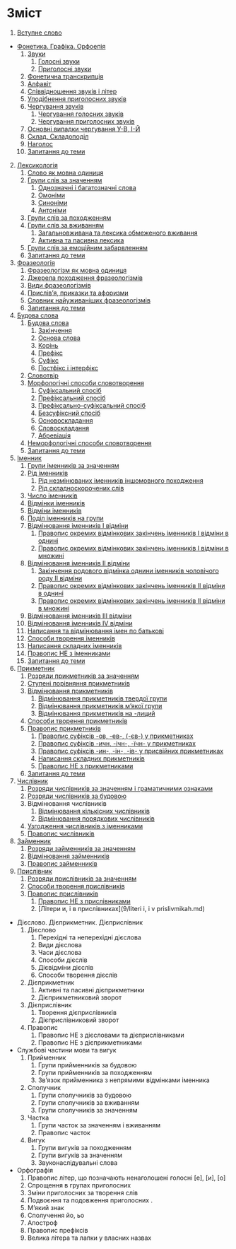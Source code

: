 # Зміст

1. [Вступне слово](vstup.md)
* [Фонетика. Графіка. Орфоепія](1/fonetika_grafka_orfoepya.md)
    1. [Звуки](1/golosn_zvuki.md)
        1. [Голосні звуки](1/golosn_zvuki.md)
        2. [Приголосні звуки](1/prigolosn_zvuki.md)
    3. [Фонетична транскрипція](1/fonetichna_transkriptsya.md)
    4. [Алфавіт](1/alfavt.md)
    5. [Співвідношення звуків і літер](1/spvvdnoshennya_zvukv__lter.md)
    6. [Уподібнення приголосних     звуків](1/upodbnennya_prigolosnih_zvukv.md)
    7. [Чергування звуків](1/cherguvannya_golosnih_zvukv.md)
        1. [Чергування голосних звуків](1/cherguvannya_golosnih_zvukv.md)
        2. [Чергування приголосних звуків](1/cherguvannya_prigolosnih_zvukv.md)
    8. [Основні випадки чергування У-В, І-Й](1/osnovn_vipadki_cherguvannya_u-v,_-i.md)
    9. [Склад. Складоподіл](1/sklad_skladopodl.md)
    10. [Наголос](1/nagolos.md)
    11. [Запитання до теми](1/zapitannya_do_temi.md)
2. [Лексикологія](1/leksikologya.md)
   1. [Слово як мовна одиниця](2/slovo_yak_movna_odinitsya.md)
   2. [Групи слів за значенням](2/odnoznachni_i_bagatoznachni_slova.md)
       1. [Однозначнi i багатозначнi слова](2/odnoznachni_i_bagatoznachni_slova.md)
       2. [Омонiми](2/omonimi.md)
       3. [Синонiми](2/sinonimi.md)
       4. [Антонiми](2/antonimi.md)
   3. [Групи слів за походженням](2/grupi_slv_za_pohodzhennyam.md)
   4. [Групи слів за вживанням](2/zagalnovzhivana_ta_leksika_obmezhenogo_vzhivannya.md)
       1. [Загальновживана та лексика обмеженого вживання](2/zagalnovzhivana_ta_leksika_obmezhenogo_vzhivannya.md)
       2. [Активна та пасивна лексика](2/aktivna_ta_pasivna_leksika.md)
   5. [Групи слів за емоційним забарвленням](2/grupi_slv_za_emotsinim_zabarvlennyam.md)
   6. [Запитання до теми](2/zapitannya_do_temi.md)
3. [Фразеологія](3/frazeologya.md)
   1. [Фразеологізм як мовна одиниця](3/frazeologzm_yak_movna_odinitsya.md)
   2. [Джерела походження фразеологізмів](3/dzherela_pohodzhennya_frazeologzmv.md)
   3. [Види фразеологізмів](3/vidi_frazeologzmv.md)
   4. [Прислів’я, приказки та афоризми](3/prislvya,_prikazki_ta_aforizmi.md)
   5. [Словник найуживаніших фразеологізмів](3/slovnik_naiuzhivanshih_frazeologzmv.md)
   6. [Запитання до теми](3/zapitannya_do_temi.md)
4. [Будова слова](4/budova_slova.md)
   1. [Будова слова](4/budova_slova.md)
       1. [Закiнчення](4/Zakinchennya.md)
       2. [Основа слова](4/Osnova_slova.md)
       3. [Корiнь](4/korin.md)
       4. [Префiкс](4/prefics.md)
       5. [Суфiкс](4/sufics.md)
       6. [Постфiкс і інтерфікс](4/postfics.md)
   2. [Словотвiр](4/slovotvir.md)
   3. [Морфологiчнi способи словотворення](4/morfologichni_sposobi_slovotvorennya.md)
       1. [Суфiксальний спосiб](4/sufiksalniy_sposib.md)
       2. [Префiксальний спосiб](4/prefiksalniy_sposib.md)
       3. [Префiксально-суфiксальний спосiб](4/prefiksalno-sufiksalniy_sposib.md)
       3. [Безсуфiксний спосiб](4/bezsufiksniy_sposib.md)
       4. [Основоскладання](4/osnovoskladannya.md)
       5. [Словоскладання](4/slovoskladannya.md)
       6. [Абревiацiя](4/abreviaciya.md)
   4. [Неморфологiчнi способи словотворення](4/nemorfologichni_sposobi_tvorennya.md)
   5. [Запитання до теми](4/zapitannya_do_temi.md)
5.  [Iменник](5/imennik.md)
    1. [Групи iменникiв за значенням](5/gruppi_imennikiv_za_znachennyam.md)
    2. [Рiд iменникiв](5/rid_imennikiv.md)
        1. [Рiд незмiнюваних iменникiв iншомовного походження](5/rid_nezmin_imen_inshomovnogo_pohod.md)
        2.  [Рiд складноскорочених слiв](5/Rid_skladnoskorochennih_sliv.md)
    3. [Число iменникiв](5/Chislo_imennikiv.md)
    4. [Вiдмiнки iменникiв](5/vidminki_imennikiv.md)
    5. [Вiдмiни iменникiв](5/vidmini_imennikiv.md)
    6. [Подiл iменникiв на групи](5/podil_imennikiv_na_grupi.md)
    7. [Вiдмiнювання iменникiв I вiдмiни](5/vidminuvannya_imen_I_vidmini.md)
        1. [Правопис окремих вiдмiнкових закiнчень iменникiв I вiдмiни в однинi](5/pravopis_okremih_vidminkovih_zakinchen_I_vidmini_v_odnini.md)
        2. [Правопис окремих вiдмiнкових закiнчень iменникiв I вiдмiни в множинi](5/pravopis_okremih_vidm_znachen_v_mnozini.md)
    8. [Вiдмiнювання iменникiв II вiдмiни](5/vidminuvanna_imen_II_vidmini.md)
        1. [Закiнчення родового вiдмiнка однини iменникiв чоловiчого роду II вiдмiни](5/zakinchennya_rodovogo_vidminka_odnini.md)
        2. [Правопис окремих вiдмiнкових закiнчень iменникiв II вiдмiни в однинi](5/pravopis_okrremih_vidminkovih_znachen_II_vidmini_v_odnini.md)
        3. [Правопис окремих вiдмiнкових закiнчень iменникiв II вiдмiни в множинi](5/pravopis_okrremih_vidminkovih_znachen_II_vidmini_v_mnojini.md)
    9. [Вiдмiнювання iменникiв III вiдмiни](5/vidminuvannya_imennikiv_III_vidmini.md)
    10. [Вiдмiнювання iменникiв IV вiдмiни](5/vidminuvannya_imennikiv_IV_vidmini.md)
    11. [Написання та вiдмiнювання iмен по батьковi](5/napisannya_ta_vidminuvannya_imen_po_batkovi.md)
    12. [Способи творення iменникiв](5/sposobi_tvorennya_imennikiv.md)
    13. [Написання складних iменникiв](5/napisannya_skladnih_imennikiv.md)
    14. [Правопис НЕ з iменниками](5/pravopis_NE_z_imennikami.md)
    15. [Запитання до теми](4/zapitannya_do_temi.md)
6. [Прикметник](6/prikmetnik.md)
    1. [Розряди прикметникiв за значенням](6/rozryadi_prikmetnikiv_za_znachennyam.md)
    2. [Ступенi порiвняння прикметникiв](6/stupeni_porivnyannya_prikmetnikiv.md)
    3. [Вiдмiнювання прикметникiв](6/vidminuvanya_prikmetnikiv.md)
        1. [Вiдмiнювання прикметникiв твердої групи](6/vidminuvannya_prikmetnikiv_tverdoi_grupi.md)
        2. [Вiдмiнювання прикметникiв м’якої групи](6/vidminuvannya_prikmetnikiv_miakoi_grupi.md)
        3. [Вiдмiнювання прикметникiв на -лиций](6/vidminuvannya_prikmetnikiv_na_liciy.md)
    4.  [Способи творення прикметникiв](6/sposobi_tvorennya_prikmetnikiv.md)
    5.  [Правопис прикметникiв](6/pravopis_suficsiv_ov_ev.md)
        1. [Правопис суфiксiв -ов, -ев-, (-єв-) у прикметниках](6/pravopis_suficsiv_ov_ev.md)
        2. [Правопис суфiксiв -ичн, -iчн-, -їчн- у прикметниках](6/pravopis_suficsiv_ichn_ichn.md)
        3. [Правопис суфiксiв -ин-, -iн-, -iв- у присвiйних прикметниках](6/pravopis_suficsiv_in_in.md)
        4. [Написання складних прикметникiв](6/napisannya_skladnih_prikmetnikiv.md)
        5. [Правопис НЕ з прикметниками](6/pravopis_NE_z_prikmetnikami.md)
    6. [Запитання до теми](6/zapitannya_do_temi.md)
7. [Числiвник](7/chislivnik.md)
    1. [Розряди числiвникiв за значенням i граматичними ознаками](7/rozryzdi_chislivnikiv_za_znachennyam.md)
    2. [Розряди числiвникiв за будовою](7/rozryadi_chislivnikiv_za_budovoyu.md) 
    3. Вiдмiнювання числiвникiв 
        1. [Вiдмiнювання кiлькiсних числiвникiв](7/vidminuvannya_kilkisnih_chislivnikiv.md)
        2. [Вiдмiнювання порядкових числiвникiв](7/vimiruvannya_poryadkovih_chislivnikiv.md)
    4. [Узгодження числiвникiв з iменниками](7/uzgodzennya_chislivnikiv_z_imennikami.md)
    5. [Правопис числiвникiв](7/pravopis_chislivnikiv.md)
8. [Займенник](8/zaymennik.md)
    1. [Розряди займенникiв за значенням](8/rozryadi_zaimennikiv_za_znachennyam.md)
    2. [Вiдмiнювання займенникiв](8/vidminuvannya_zaimennikiv.md)
    3. [Правопис займенникiв](8/pravopis_zaimennikiv.md)
9. [Прислiвник](9/prislivnik.md)
    1. [Розряди прислiвникiв за значенням](9/rozryadi_prislivnikiv_za_znachennyam.md)
    2. [Способи творення прислiвникiв](9/sposobi_tvorennya_prislivnikiv.md)
    3. [Правопис прислiвникiв](9/pravopis_prislivnikiv.md)
        1. [Правопис НЕ з прислiвниками](9/pravopis_ne_z_prislivnikami.md)
        2. [Лiтери и, i в прислiвниках](9/literi i, i v prislivmikah.md)
* Дiєслово. Дiєприкметник. Дiєприслiвник
    1. Дiєслово
        1. Перехiднi та неперехiднi дiєслова
        2. Види дiєслова
        3. Часи дiєслова
        4. Способи дiєслiв
        5. Дiєвiдмiни дiєслiв
        6. Способи творення дiєслiв
    2. Дiєприкметник
        1. Активнi та пасивнi дiєприкметники
        2. Дiєприкметниковий зворот
    3. Дiєприслiвник
        1. Творення дiєприслiвникiв
        2. Дiєприслiвниковий зворот
    4. Правопис
        1. Правопис НЕ з дiєcловами та дiєприслiвниками
        2. Правопис НЕ з дiєприкметниками
* Службовi частини мови та вигук
    1. Прийменник
        1. Групи прийменникiв за будовою
        2. Групи прийменникiв за походженням
        3. Зв’язок прийменника з непрямими вiдмiнками
iменника
    2. Сполучник
        1. Групи сполучникiв за будовою
        2. Групи сполучникiв за вживанням
        3. Групи сполучникiв за значенням
    3. Частка
        1. Групи часток за значенням i вживанням
        2. Правопис часток
    4.  Вигук
        1. Групи вигукiв за походженням
        2. Групи вигукiв за значенням
        3. Звуконаслiдувальнi слова
* Оpфографiя
    1. Правопис лiтер, що позначають ненаголошенi голоснi [е], [и], [о]
    2. Спрощення в групах приголосних
    3. Змiни приголосних за творення слiв
    4. Подвоєння та подовження приголосних .
    5. М’який знак
    6. Сполучення йо, ьо
    7. Апостроф 
    8. Правопис префiксiв
    9. Велика літера та лапки у власних назвах